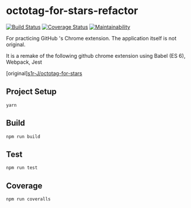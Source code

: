 # octotag-for-stars-refactor

[![Build Status](https://travis-ci.org/yukihirop/octotag-for-stars-refactor.svg?branch=master)](https://travis-ci.org/yukihirop/octotag-for-stars-refactor)
[![Coverage Status](https://coveralls.io/repos/github/yukihirop/octotag-for-stars-refactor/badge.svg?branch=build_ci_etc)](https://coveralls.io/github/yukihirop/octotag-for-stars-refactor?branch=build_ci_etc)
[![Maintainability](https://api.codeclimate.com/v1/badges/1c4efbc425734a663195/maintainability)](https://codeclimate.com/github/yukihirop/octotag-for-stars-refactor/maintainability)

For practicing GitHub 's Chrome extension. The application itself is not original.

It is a remake of the following github chrome extension using Babel (ES 6), Webpack, Jest

[original][s1r-J/octotag-for-stars](https://github.com/s1r-J/octotag-for-stars)


## Project Setup

```
yarn
```

## Build

```
npm run build
```

## Test

```
npm run test
```

## Coverage

```
npm run coveralls
```